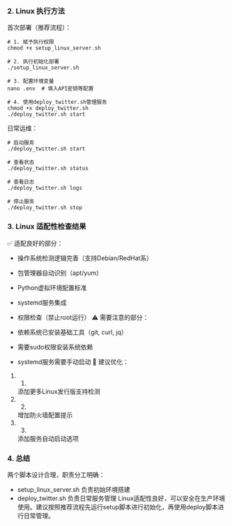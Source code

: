 ### 2. Linux 执行方法
首次部署（推荐流程）：

```
# 1. 赋予执行权限
chmod +x setup_linux_server.sh

# 2. 执行初始化部署
./setup_linux_server.sh

# 3. 配置环境变量
nano .env  # 填入API密钥等配置

# 4. 使用deploy_twitter.sh管理服务
chmod +x deploy_twitter.sh
./deploy_twitter.sh start
```
日常运维：

```
# 启动服务
./deploy_twitter.sh start

# 查看状态
./deploy_twitter.sh status

# 查看日志
./deploy_twitter.sh logs

# 停止服务
./deploy_twitter.sh stop
```
### 3. Linux 适配性检查结果
✅ 适配良好的部分：

- 操作系统检测逻辑完善（支持Debian/RedHat系）
- 包管理器自动识别（apt/yum）
- Python虚拟环境配置标准
- systemd服务集成
- 权限检查（禁止root运行）
⚠️ 需要注意的部分：

- 依赖系统已安装基础工具（git, curl, jq）
- 需要sudo权限安装系统依赖
- systemd服务需要手动启动
🔧 建议优化：

1. 1.
   添加更多Linux发行版支持检测
2. 2.
   增加防火墙配置提示
3. 3.
   添加服务自动启动选项
### 4. 总结
两个脚本设计合理，职责分工明确：

- setup_linux_server.sh 负责初始环境搭建
- deploy_twitter.sh 负责日常服务管理
Linux适配性良好，可以安全在生产环境使用。建议按照推荐流程先运行setup脚本进行初始化，再使用deploy脚本进行日常管理。